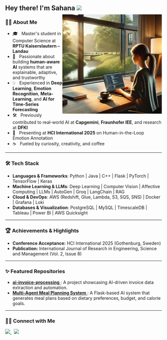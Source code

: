 <h2> Hey there! I'm Sahana <img src="https://github.com/souvikguria98/souvikguria98/blob/master/Hi.gif" width="25"></h2>
<img align="right" alt="Photo of me coding" src="https://github.com/Sahana24/Sahana24/blob/main/image.webp" width="320" style="margin-top: -10px;"/>

<h3> 👩‍💻 About Me </h3>

- 🎓 &nbsp; Master's student in Computer Science at <strong>RPTU Kaiserslautern – Landau</strong>  
- 🧠 &nbsp; Passionate about building <strong>human-aware AI</strong> systems that are explainable, adaptive, and trustworthy  
- 💡 &nbsp; Experienced in <strong>Deep Learning</strong>, <strong>Emotion Recognition</strong>, <strong>Meta-Learning</strong>, and <strong>AI for Time-Series Forecasting</strong>  
- 🛠️ &nbsp; Previously contributed to real-world AI at <strong>Capgemini</strong>, <strong>Fraunhofer IEE</strong>, and research at <strong>DFKI</strong>  
- 🎤 &nbsp; Presenting at <strong>HCI International 2025</strong> on Human-in-the-Loop Emotion Annotation  
- ☕ &nbsp; Fueled by curiosity, creativity, and coffee 

---

<h3>🛠 Tech Stack</h3>

- <strong>Languages & Frameworks</strong>: Python | Java | C++ | Flask | PyTorch | TensorFlow | Keras
- <strong>Machine Learning & LLMs</strong>: Deep Learning | Computer Vision | Affective Computing | LLMs | AutoGen | Groq | LangChain | RAG
- <strong>Cloud & DevOps</strong>: AWS (Redshift, Glue, Lambda, S3, SQS, SNS) | Docker | Grafana | Loki 
- <strong>Databases & Visualization</strong>: PostgreSQL | MySQL | TimescaleDB | Tableau | Power BI | AWS Quicksight
---

<h3>🏆 Achievements & Highlights</h3>

- <strong>Conference Acceptance:</strong> HCI International 2025 (Gothenburg, Sweden)
- <strong>Publication:</strong> International Journal of Research in Engineering, Science and Management (Vol. 2, Issue 8)

---

<h3>✨ Featured Repositories</h3>
<ul>
  <li>
    <a href="https://github.com/Sahana24/ai-invoice-processing">
      <strong>ai-invoice-processing</strong>
    </a>: A project showcasing AI-driven invoice data extraction and automation.
  </li>
  <li>
    <a href="https://github.com/Sahana24/multi-agent-meal-planning">
      <strong>Multi-Agent Meal Planning System</strong>
    </a>: A Flask-based AI system that generates meal plans based on dietary preferences, budget, and calorie goals.
  </li>
</ul>

---

<h3> 🤝🏻 Connect with Me </h3>
<p align="left">
  <a href="mailto:sahana.ysubramanya24@gmail.com" target="_blank" rel="noopener noreferrer">
    <img src="https://img.icons8.com/plasticine/100/000000/gmail.png" width="50" />
  </a>
  &nbsp;
  <a href="https://www.linkedin.com/in/sahana-yadnakudige-subramanya-93b15015a" target="_blank" rel="noopener noreferrer">
    <img src="https://img.icons8.com/plasticine/100/000000/linkedin.png" width="50" />
  </a>
</p>

